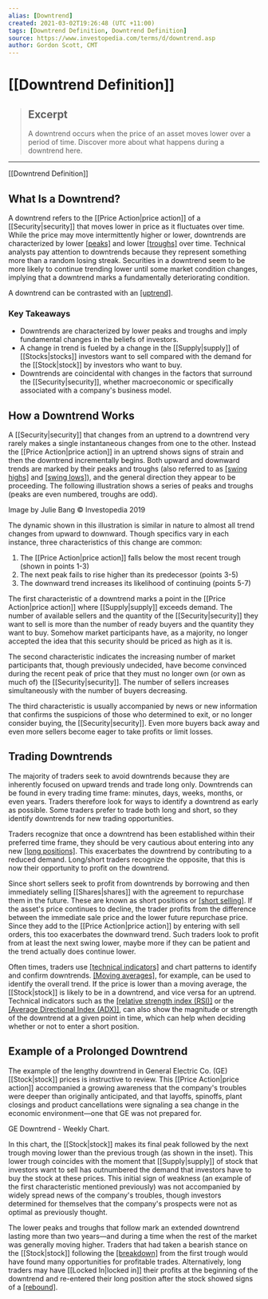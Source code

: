 ```yaml
---
alias: [Downtrend]
created: 2021-03-02T19:26:48 (UTC +11:00)
tags: [Downtrend Definition, Downtrend Definition]
source: https://www.investopedia.com/terms/d/downtrend.asp
author: Gordon Scott, CMT
---
```


# [[Downtrend Definition]]

> ## Excerpt
> A downtrend occurs when the price of an asset moves lower over a period of time. Discover more about what happens during a downtrend here.

---

[[Downtrend Definition]]
## What Is a Downtrend?

A downtrend refers to the [[Price Action|price action]] of a [[Security|security]] that moves lower in price as it fluctuates over time. While the price may move intermittently higher or lower, downtrends are characterized by lower [[peaks]](https://www.investopedia.com/terms/p/peak.asp) and lower [[troughs]](https://www.investopedia.com/terms/t/trough.asp) over time. Technical analysts pay attention to downtrends because they represent something more than a random losing streak. Securities in a downtrend seem to be more likely to continue trending lower until some market condition changes, implying that a downtrend marks a fundamentally deteriorating condition.

A downtrend can be contrasted with an [[uptrend]](https://www.investopedia.com/terms/u/uptrend.asp).

### Key Takeaways

-   Downtrends are characterized by lower peaks and troughs and imply fundamental changes in the beliefs of investors.
-   A change in trend is fueled by a change in the [[Supply|supply]] of [[Stocks|stocks]] investors want to sell compared with the demand for the [[Stock|stock]] by investors who want to buy.
-   Downtrends are coincidental with changes in the factors that surround the [[Security|security]], whether macroeconomic or specifically associated with a company's business model.

## How a Downtrend Works

A [[Security|security]] that changes from an uptrend to a downtrend very rarely makes a single instantaneous changes from one to the other. Instead the [[Price Action|price action]] in an uptrend shows signs of strain and then the downtrend incrementally begins. Both upward and downward trends are marked by their peaks and troughs (also referred to as [[swing highs]](https://www.investopedia.com/terms/s/swinghigh.asp) and [[swing lows]](https://www.investopedia.com/terms/s/swinglow.asp)), and the general direction they appear to be proceeding. The following illustration shows a series of peaks and troughs (peaks are even numbered, troughs are odd).

Image by Julie Bang © Investopedia 2019

The dynamic shown in this illustration is similar in nature to almost all trend changes from upward to downward. Though specifics vary in each instance, three characteristics of this change are common:

1.  The [[Price Action|price action]] falls below the most recent trough (shown in points 1-3)
2.  The next peak fails to rise higher than its predecessor (points 3-5)
3.  The downward trend increases its likelihood of continuing (points 5-7)

The first characteristic of a downtrend marks a point in the [[Price Action|price action]] where [[Supply|supply]] exceeds demand. The number of available sellers and the quantity of the [[Security|security]] they want to sell is more than the number of ready buyers and the quantity they want to buy. Somehow market participants have, as a majority, no longer accepted the idea that this security should be priced as high as it is.

The second characteristic indicates the increasing number of market participants that, though previously undecided, have become convinced during the recent peak of price that they must no longer own (or own as much of) the [[Security|security]]. The number of sellers increases simultaneously with the number of buyers decreasing.

The third characteristic is usually accompanied by news or new information that confirms the suspicions of those who determined to exit, or no longer consider buying, the [[Security|security]]. Even more buyers back away and even more sellers become eager to take profits or limit losses.

## Trading Downtrends

The majority of traders seek to avoid downtrends because they are inherently focused on upward trends and trade long only. Downtrends can be found in every trading time frame: minutes, days, weeks, months, or even years. Traders therefore look for ways to identify a downtrend as early as possible. Some traders prefer to trade both long and short, so they identify downtrends for new trading opportunities.

Traders recognize that once a downtrend has been established within their preferred time frame, they should be very cautious about entering into any new [[long positions]](https://www.investopedia.com/terms/l/long.asp). This exacerbates the downtrend by contributing to a reduced demand. Long/short traders recognize the opposite, that this is now their opportunity to profit on the downtrend.

Since short sellers seek to profit from downtrends by borrowing and then immediately selling [[Shares|shares]] with the agreement to repurchase them in the future. These are known as short positions or [[short selling]](https://www.investopedia.com/terms/s/shortselling.asp). If the asset's price continues to decline, the trader profits from the difference between the immediate sale price and the lower future repurchase price. Since they add to the [[Price Action|price action]] by entering with sell orders, this too exacerbates the downward trend. Such traders look to profit from at least the next swing lower, maybe more if they can be patient and the trend actually does continue lower.

Often times, traders use [[technical indicators]](https://www.investopedia.com/terms/t/technicalindicator.asp) and chart patterns to identify and confirm downtrends. [[Moving averages]](https://www.investopedia.com/terms/m/movingaverage.asp), for example, can be used to identify the overall trend. If the price is lower than a moving average, the [[Stock|stock]] is likely to be in a downtrend, and vice versa for an uptrend. Technical indicators such as the [[relative strength index (RSI)]](https://www.investopedia.com/terms/r/rsi.asp) or the [[Average Directional Index (ADX)]](https://www.investopedia.com/terms/a/adx.asp), can also show the magnitude or strength of the downtrend at a given point in time, which can help when deciding whether or not to enter a short position.

## Example of a Prolonged Downtrend

The example of the lengthy downtrend in General Electric Co. (GE) [[Stock|stock]] prices is instructive to review. This [[Price Action|price action]] accompanied a growing awareness that the company's troubles were deeper than originally anticipated, and that layoffs, spinoffs, plant closings and product cancellations were signaling a sea change in the economic environment—one that GE was not prepared for.

GE Downtrend - Weekly Chart.

In this chart, the [[Stock|stock]] makes its final peak followed by the next trough moving lower than the previous trough (as shown in the inset). This lower trough coincides with the moment that [[Supply|supply]] of stock that investors want to sell has outnumbered the demand that investors have to buy the stock at these prices. This initial sign of weakness (an example of the first characteristic mentioned previously) was not accompanied by widely spread news of the company's troubles, though investors determined for themselves that the company's prospects were not as optimal as previously thought.

The lower peaks and troughs that follow mark an extended downtrend lasting more than two years—and during a time when the rest of the market was generally moving higher. Traders that had taken a bearish stance on the [[Stock|stock]] following the [[breakdown]](https://www.investopedia.com/terms/b/breakdown.asp) from the first trough would have found many opportunities for profitable trades. Alternatively, long traders may have [[Locked In|locked in]] their profits at the beginning of the downtrend and re-entered their long position after the stock showed signs of a [[rebound]](https://www.investopedia.com/terms/r/rebound.asp).
